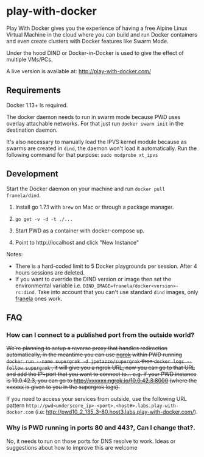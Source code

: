 # play-with-docker

Play With Docker gives you the experience of having a free Alpine Linux Virtual Machine in the cloud
where you can build and run Docker containers and even create clusters with Docker features like Swarm Mode.

Under the hood DIND or Docker-in-Docker is used to give the effect of multiple VMs/PCs.

A live version is available at: http://play-with-docker.com/

## Requirements

Docker 1.13+ is required. 

The docker daemon needs to run in swarm mode because PWD uses overlay attachable networks. For that
just run  `docker swarm init` in the destination daemon.

It's also necessary to manually load the IPVS kernel module because as swarms are created in `dind`, 
the daemon won't load it automatically. Run the following command for that purpose: `sudo modprobe xt_ipvs`


## Development

Start the Docker daemon on your machine and run `docker pull franela/dind`. 

1) Install go 1.7.1 with `brew` on Mac or through a package manager.

2) `go get -v -d -t ./...`

3) Start PWD as a container with docker-compose up.

5) Point to http://localhost and click "New Instance"

Notes:

* There is a hard-coded limit to 5 Docker playgrounds per session. After 4 hours sessions are deleted.
* If you want to override the DIND version or image then set the environmental variable i.e.
  `DIND_IMAGE=franela/docker<version>-rc:dind`. Take into account that you can't use standard `dind` images, only [franela](https://hub.docker.com/r/franela/) ones work.


## FAQ

### How can I connect to a published port from the outside world?

~~We're planning to setup a reverse proxy that handles redirection automatically, in the meantime you can use [ngrok](https://ngrok.com) within PWD running `docker run --name supergrok -d jpetazzo/supergrok` then `docker logs --follow supergrok` , it will give you a ngrok URL, now you can go to that URL and add the IP+port that you want to connect to… e.g. if your PWD instance is 10.0.42.3, you can go to http://xxxxxx.ngrok.io/10.0.42.3:8000 (where the xxxxxx is given to you in the supergrok logs).~~

If you need to access your services from outside, use the following URL pattern `http://pwd<underscore_ip>-<port>.<host#>.labs.play-with-docker.com` (i.e: http://pwd10_2_135_3-80.host3.labs.play-with-docker.com/).

### Why is PWD running in ports 80 and 443?, Can I change that?.

No, it needs to run on those ports for DNS resolve to work. Ideas or suggestions about how to improve this
are welcome
